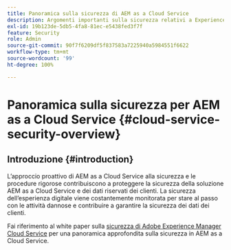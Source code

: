 ```yaml
---
title: Panoramica sulla sicurezza di AEM as a Cloud Service
description: Argomenti importanti sulla sicurezza relativi a Experience Manager as a Cloud Service.
exl-id: 19b123de-5db5-4fa8-81ec-e5438fed3f7f
feature: Security
role: Admin
source-git-commit: 90f7f6209df5f837583a7225940a5984551f6622
workflow-type: tm+mt
source-wordcount: '99'
ht-degree: 100%

---
```



# Panoramica sulla sicurezza per AEM as a Cloud Service {#cloud-service-security-overview}

## Introduzione {#introduction}

L’approccio proattivo di AEM as a Cloud Service alla sicurezza e le procedure rigorose contribuiscono a proteggere la sicurezza della soluzione AEM as a Cloud Service e dei dati riservati dei clienti. La sicurezza dell’esperienza digitale viene costantemente monitorata per stare al passo con le attività dannose e contribuire a garantire la sicurezza dei dati dei clienti.

Fai riferimento al white paper sulla [sicurezza di Adobe Experience Manager Cloud Service](https://www.adobe.com/content/dam/cc/it/trust-center/ungated/whitepapers/experience-cloud/aem-cloud-service-security-overview.pdf) per una panoramica approfondita sulla sicurezza in AEM as a Cloud Service.
